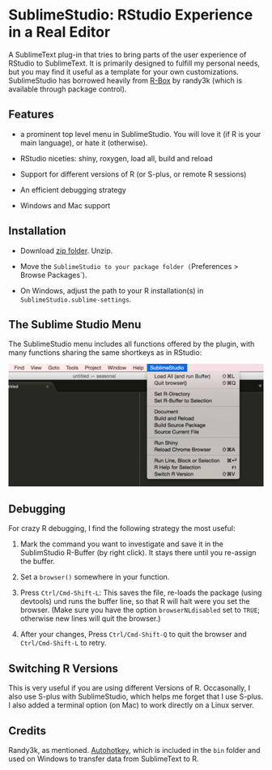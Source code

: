 # SublimeStudio: RStudio Experience in a Real Editor

A SublimeText plug-in that tries to bring parts of the user experience of
RStudio to SublimeText. It is primarily designed to fulfill my personal  needs,
but you may find it useful as a template for your own customizations.
SublimeStudio has  borrowed heavily from
[R-Box](https://github.com/randy3k/R-Box) by randy3k (which is available
through package control).


## Features

- a prominent top level menu in SublimeStudio. You will love it (if R is your 
  main language), or hate it (otherwise).

- RStudio niceties: shiny, roxygen, load all, build and reload

- Support for different versions of R (or S-plus, or remote R sessions)

- An efficient debugging strategy

- Windows and Mac support 


## Installation

- Download [zip folder](https://github.com/christophsax/SublimeStudio/archive/master.zip). Unzip.

- Move the `SublimeStudio to your package folder (`Preferences > Browse Packages`).

- On Windows, adjust the path to your R installation(s) in 
  `SublimeStudio.sublime-settings`.


## The Sublime Studio Menu

The SublimeStudio menu includes all functions offered by the plugin, with many
functions sharing the same shortkeys as in RStudio:

![](img/sublime-studio-menu.png)


## Debugging

For crazy R debugging, I find the following strategy the most useful:

1) Mark the command you want to investigate and save it in the SublimStudio 
   R-Buffer (by right click). It stays there until you re-assign the buffer.

2) Set a `browser()` somewhere in your function. 

3) Press `Ctrl/Cmd-Shift-L`: This saves the file, re-loads the package (using
   devtools) und runs the buffer line, so that R will halt were you set the 
   browser. (Make sure you have the option `browserNLdisabled` set to `TRUE`; 
   otherwise new lines will quit the browser.)

4) After your changes, Press `Ctrl/Cmd-Shift-Q` to quit the browser and 
   `Ctrl/Cmd-Shift-L` to retry.


## Switching R Versions

This is very useful if you are using different Versions of R. Occasonally, I
also use S-plus with SublimeStudio, which helps me forget that I use  S-plus. I
also added a terminal option (on Mac) to work directly on a Linux server.

## Credits

Randy3k, as mentioned. [Autohotkey](http://www.autohotkey.com), which is
included in the `bin` folder and used on Windows to transfer data from 
SublimeText to R.


